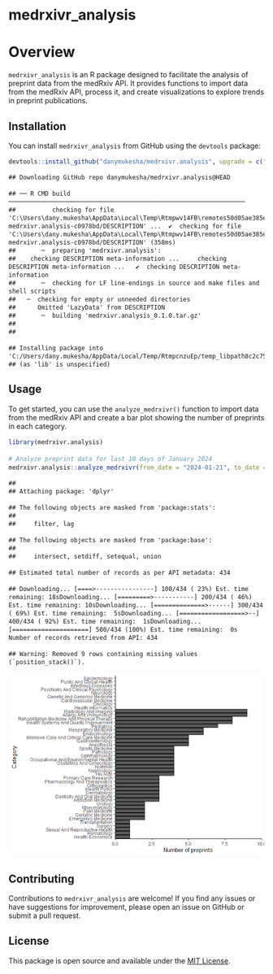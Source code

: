 medrxivr_analysis
================

# Overview

`medrxivr_analysis` is an R package designed to facilitate the analysis
of preprint data from the medRxiv API. It provides functions to import
data from the medRxiv API, process it, and create visualizations to
explore trends in preprint publications.

## Installation

You can install `medrxivr_analysis` from GitHub using the `devtools`
package:

``` r
devtools::install_github("danymukesha/medrxivr.analysis", upgrade = c("never"),)
```

    ## Downloading GitHub repo danymukesha/medrxivr.analysis@HEAD

    ## ── R CMD build ─────────────────────────────────────────────────────────────────
    ##          checking for file 'C:\Users\dany.mukesha\AppData\Local\Temp\Rtmpwv14FB\remotes50d05ae385e\danymukesha-medrxivr.analysis-c0978bd/DESCRIPTION' ...  ✔  checking for file 'C:\Users\dany.mukesha\AppData\Local\Temp\Rtmpwv14FB\remotes50d05ae385e\danymukesha-medrxivr.analysis-c0978bd/DESCRIPTION' (358ms)
    ##       ─  preparing 'medrxivr.analysis':
    ##    checking DESCRIPTION meta-information ...     checking DESCRIPTION meta-information ...   ✔  checking DESCRIPTION meta-information
    ##       ─  checking for LF line-endings in source and make files and shell scripts
    ##   ─  checking for empty or unneeded directories
    ##      Omitted 'LazyData' from DESCRIPTION
    ##       ─  building 'medrxivr.analysis_0.1.0.tar.gz'
    ##      
    ## 

    ## Installing package into 'C:/Users/dany.mukesha/AppData/Local/Temp/RtmpcnzuEp/temp_libpath8c2c75255489'
    ## (as 'lib' is unspecified)

## Usage

To get started, you can use the `analyze_medrxivr()` function to import
data from the medRxiv API and create a bar plot showing the number of
preprints in each category.

``` r
library(medrxivr.analysis)

# Analyze preprint data for last 10 days of January 2024
medrxivr.analysis::analyze_medrxivr(from_date = "2024-01-21", to_date = "2024-01-31")
```

    ## 
    ## Attaching package: 'dplyr'

    ## The following objects are masked from 'package:stats':
    ## 
    ##     filter, lag

    ## The following objects are masked from 'package:base':
    ## 
    ##     intersect, setdiff, setequal, union

    ## Estimated total number of records as per API metadata: 434

    ## Downloading... [====>----------------] 100/434 ( 23%) Est. time remaining: 18sDownloading... [=========>-----------] 200/434 ( 46%) Est. time remaining: 10sDownloading... [==============>------] 300/434 ( 69%) Est. time remaining:  5sDownloading... [==================>--] 400/434 ( 92%) Est. time remaining:  1sDownloading... [=====================] 500/434 (100%) Est. time remaining:  0s                                                                              Number of records retrieved from API: 434

    ## Warning: Removed 9 rows containing missing values (`position_stack()`).

![](README_files/figure-gfm/Analyzing%20preprint%20publications-1.png)<!-- -->

## Contributing

Contributions to `medrxivr_analysis` are welcome! If you find any issues
or have suggestions for improvement, please open an issue on GitHub or
submit a pull request.

## License

This package is open source and available under the [MIT
License](https://opensource.org/licenses/MIT).
